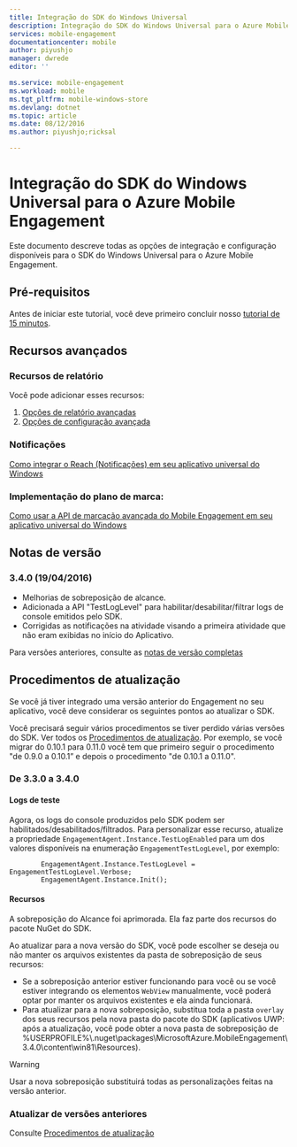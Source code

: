 ```yaml
---
title: Integração do SDK do Windows Universal
description: Integração do SDK do Windows Universal para o Azure Mobile Engagement
services: mobile-engagement
documentationcenter: mobile
author: piyushjo
manager: dwrede
editor: ''

ms.service: mobile-engagement
ms.workload: mobile
ms.tgt_pltfrm: mobile-windows-store
ms.devlang: dotnet
ms.topic: article
ms.date: 08/12/2016
ms.author: piyushjo;ricksal

---
```

# Integração do SDK do Windows Universal para o Azure Mobile Engagement
Este documento descreve todas as opções de integração e configuração disponíveis para o SDK do Windows Universal para o Azure Mobile Engagement.

## Pré-requisitos
Antes de iniciar este tutorial, você deve primeiro concluir nosso [tutorial de 15 minutos](mobile-engagement-windows-store-dotnet-get-started.md).

## Recursos avançados
### Recursos de relatório
Você pode adicionar esses recursos:

1. [Opções de relatório avançadas](mobile-engagement-windows-store-advanced-reporting.md)
2. [Opções de configuração avançada](mobile-engagement-windows-store-advanced-configuration.md)

### Notificações
[Como integrar o Reach (Notificações) em seu aplicativo universal do Windows](mobile-engagement-windows-store-integrate-engagement-reach.md)

### Implementação do plano de marca:
[Como usar a API de marcação avançada do Mobile Engagement em seu aplicativo universal do Windows](mobile-engagement-windows-store-use-engagement-api.md)

## Notas de versão
### 3\.4.0 (19/04/2016)
* Melhorias de sobreposição de alcance.
* Adicionada a API "TestLogLevel" para habilitar/desabilitar/filtrar logs de console emitidos pelo SDK.
* Corrigidas as notificações na atividade visando a primeira atividade que não eram exibidas no início do Aplicativo.

Para versões anteriores, consulte as [notas de versão completas](mobile-engagement-windows-store-release-notes.md)

## Procedimentos de atualização
Se você já tiver integrado uma versão anterior do Engagement no seu aplicativo, você deve considerar os seguintes pontos ao atualizar o SDK.

Você precisará seguir vários procedimentos se tiver perdido várias versões do SDK. Ver todos os [Procedimentos de atualização](mobile-engagement-windows-store-upgrade-procedure.md). Por exemplo, se você migrar do 0.10.1 para 0.11.0 você tem que primeiro seguir o procedimento "de 0.9.0 a 0.10.1” e depois o procedimento "de 0.10.1 a 0.11.0".

### De 3.3.0 a 3.4.0
#### Logs de teste
Agora, os logs do console produzidos pelo SDK podem ser habilitados/desabilitados/filtrados. Para personalizar esse recurso, atualize a propriedade `EngagementAgent.Instance.TestLogEnabled` para um dos valores disponíveis na enumeração `EngagementTestLogLevel`, por exemplo:

            EngagementAgent.Instance.TestLogLevel = EngagementTestLogLevel.Verbose;
            EngagementAgent.Instance.Init();

#### Recursos
A sobreposição do Alcance foi aprimorada. Ela faz parte dos recursos do pacote NuGet do SDK.

Ao atualizar para a nova versão do SDK, você pode escolher se deseja ou não manter os arquivos existentes da pasta de sobreposição de seus recursos:

* Se a sobreposição anterior estiver funcionando para você ou se você estiver integrando os elementos `WebView` manualmente, você poderá optar por manter os arquivos existentes e ela ainda funcionará.
* Para atualizar para a nova sobreposição, substitua toda a pasta `overlay` dos seus recursos pela nova pasta do pacote do SDK (aplicativos UWP: após a atualização, você pode obter a nova pasta de sobreposição de %USERPROFILE%\\.nuget\\packages\\MicrosoftAzure.MobileEngagement\\3.4.0\\content\\win81\\Resources).

> [!WARNING]
> Usar a nova sobreposição substituirá todas as personalizações feitas na versão anterior.
> 
> 

### Atualizar de versões anteriores
Consulte [Procedimentos de atualização](mobile-engagement-windows-store-upgrade-procedure.md)

<!---HONumber=AcomDC_0817_2016-->